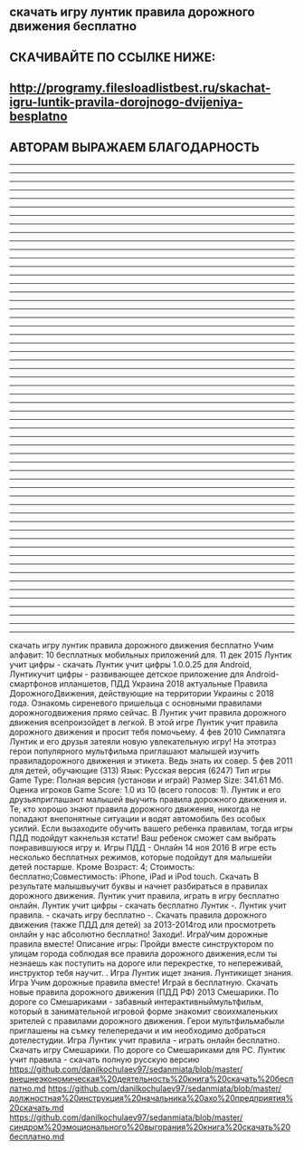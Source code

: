 скачать игру лунтик правила дорожного движения бесплатно
--------------------------------------------------
СКАЧИВАЙТЕ ПО ССЫЛКЕ НИЖЕ:
--------------------------------------------------
http://programy.filesloadlistbest.ru/skachat-igru-luntik-pravila-dorojnogo-dvijeniya-besplatno
--------------------------------------------------
АВТОРАМ ВЫРАЖАЕМ БЛАГОДАРНОСТЬ
--------------------------------------------------
--------------------------------------------------
--------------------------------------------------
--------------------------------------------------
--------------------------------------------------
--------------------------------------------------
--------------------------------------------------
--------------------------------------------------
--------------------------------------------------
--------------------------------------------------
--------------------------------------------------
--------------------------------------------------
--------------------------------------------------
--------------------------------------------------
--------------------------------------------------
--------------------------------------------------
--------------------------------------------------
--------------------------------------------------
--------------------------------------------------
--------------------------------------------------
--------------------------------------------------
--------------------------------------------------
--------------------------------------------------
--------------------------------------------------
--------------------------------------------------
--------------------------------------------------
--------------------------------------------------
--------------------------------------------------
--------------------------------------------------
--------------------------------------------------
--------------------------------------------------
--------------------------------------------------
--------------------------------------------------
--------------------------------------------------
--------------------------------------------------
--------------------------------------------------
--------------------------------------------------
--------------------------------------------------
--------------------------------------------------
--------------------------------------------------
--------------------------------------------------
--------------------------------------------------
--------------------------------------------------
--------------------------------------------------
--------------------------------------------------
--------------------------------------------------
--------------------------------------------------
--------------------------------------------------
--------------------------------------------------
--------------------------------------------------
--------------------------------------------------
--------------------------------------------------
--------------------------------------------------
--------------------------------------------------
--------------------------------------------------
--------------------------------------------------
--------------------------------------------------
скачать игру лунтик правила дорожного движения бесплатно Учим алфавит: 10 бесплатных мобильных приложений для. 11 дек 2015  Лунтик учит цифры - скачать Лунтик учит цифры 1.0.0.25 для Android, Лунтикучит цифры - развивающее детское приложение для Android-смартфонов ипланшетов,  ПДД Украина 2018  актуальные Правила ДорожногоДвижения, действующие на территории Украины с 2018 года. Ознакомь сиреневого пришельца с основными правилами дорожногодвижения прямо сейчас. В Лунтик учит правила дорожного движения всепроизойдет в легкой. В этой игре Лунтик учит правила дорожного движения и просит тебя помочьему. 4 фев 2010  Симпатяга Лунтик и его друзья затеяли новую увлекательную игру! На этотраз герои популярного мультфильма приглашают малышей изучить правиладорожного движения и этикета. Ведь знать их совер. 5 фев 2011   для детей, обучающие (313)  Язык: Русская версия (6247)  Тип игры Game Type: Полная версия (установи и играй)  Размер  Size: 341.61 Мб. Оценка игроков  Game Score: 1.0 из 10 (всего голосов: 1). Лунтик и его друзьяприглашают малышей выучить правила дорожного движения и. Те, кто хорошо знают правила дорожного движения, никогда не попадают внепонятные ситуации и водят автомобиль без особых усилий. Если вызаходите обучить вашего ребенка правилам, тогда игры ПДД подойдут какнельзя кстати! Ваш ребенок сможет сам выбрать понравившуюся игру и. Игры ПДД - Онлайн
14 ноя 2016  В игре есть несколько бесплатных режимов, которые подойдут для малышейи детей постарше. Кроме  Возраст: 4; Стоимость: бесплатно;Совместимость: iPhone, iPad и iPod touch. Скачать  В результате малышвыучит буквы и начнет разбираться в правилах дорожного движения. Лунтик учит правила, играть в игру бесплатно онлайн. Лунтик учит цифры - скачать бесплатно Лунтик  -. Лунтик учит правила. - скачать игру бесплатно -. Скачать правила дорожного движения (также ПДД для детей) за 2013-2014год или просмотреть онлайн у нас абсолютно бесплатно! Заходи!. ИграУчим дорожные правила вместе!  Описание игры: Пройди вместе синструктором по улицам города соблюдая все правила дорожного движения,если ты незнаешь как поступить на дороге или перекрестке, то непереживай, инструктор тебя научит. . Игра Лунтик ищет знания. Лунтикищет знания. Игра Учим дорожные правила вместе!  Играй в бесплатную. Скачать новые правила дорожного движения (ПДД РФ) 2013
Смешарики. По дороге со Смешариками - забавный интерактивныймультфильм, который в занимательной игровой форме знакомит своихмаленьких зрителей с правилами дорожного движения. Герои мультфильмабыли приглашены на съмку телепередачи и им необходимо добраться дотелестудии. Игра Лунтик учит правила - играть онлайн бесплатно. Скачать игру Смешарики. По дороге со Смешариками для PC. Лунтик учит правила - скачать полную русскую версию
https://github.com/danilkochulaev97/sedanmiata/blob/master/внешнеэкономическая%20деятельность%20книга%20скачать%20бесплатно.md
https://github.com/danilkochulaev97/sedanmiata/blob/master/должностная%20инструкция%20начальника%20ахо%20предприятия%20скачать.md
https://github.com/danilkochulaev97/sedanmiata/blob/master/синдром%20эмоционального%20выгорания%20книга%20скачать%20бесплатно.md